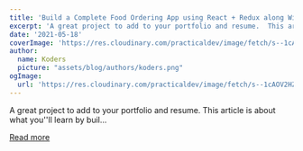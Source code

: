 ```yaml
---
title: 'Build a Complete Food Ordering App using React + Redux along With Stripe Payment Integration'
excerpt: 'A great project to add to your portfolio and resume.  This article is about what you''ll learn by buil...'
date: '2021-05-18'
coverImage: 'https://res.cloudinary.com/practicaldev/image/fetch/s--1cAOV2HZ--/c_imagga_scale,f_auto,fl_progressive,h_420,q_auto,w_1000/https://dev-to-uploads.s3.amazonaws.com/uploads/articles/wwe6y3x5lonc7v2sskh4.png'
author:
  name: Koders
  picture: "assets/blog/authors/koders.png"
ogImage:
  url: 'https://res.cloudinary.com/practicaldev/image/fetch/s--1cAOV2HZ--/c_imagga_scale,f_auto,fl_progressive,h_420,q_auto,w_1000/https://dev-to-uploads.s3.amazonaws.com/uploads/articles/wwe6y3x5lonc7v2sskh4.png'
---
```


A great project to add to your portfolio and resume.  This article is about what you''ll learn by buil...

[Read more](https://dev.to/myogeshchavan97/build-a-complete-food-ordering-app-using-react-redux-along-with-stripe-payment-integration-1k61)
